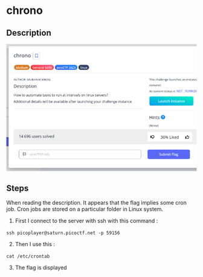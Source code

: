 # chrono

## Description

![](images/chrono.png)

## Steps

When reading the description. It appears that the flag implies some cron job.
Cron jobs are stored on a particular folder in Linux system.

1. First I connect to the server with ssh with this command :

`ssh picoplayer@saturn.picoctf.net -p 59156`

2. Then I use this :

`cat /etc/crontab`

3. The flag is displayed 
